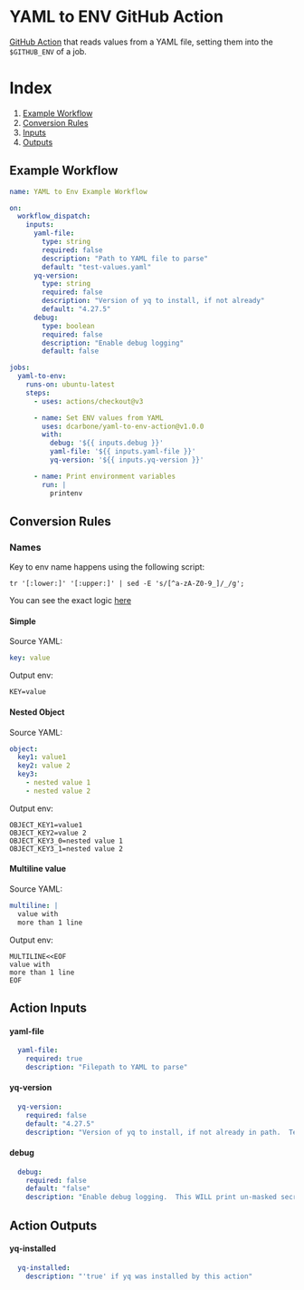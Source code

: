 # YAML to ENV GitHub Action

[GitHub Action](https://docs.github.com/en/actions) that reads values from a YAML file, setting them into the `$GITHUB_ENV` of a job.

# Index

1. [Example Workflow](#example-workflow)
2. [Conversion Rules](#conversion-rules) 
3. [Inputs](#action-inputs)
4. [Outputs](#action-outputs)

## Example Workflow

```yaml
name: YAML to Env Example Workflow

on:
  workflow_dispatch:
    inputs:
      yaml-file:
        type: string
        required: false
        description: "Path to YAML file to parse"
        default: "test-values.yaml"
      yq-version:
        type: string
        required: false
        description: "Version of yq to install, if not already"
        default: "4.27.5"
      debug:
        type: boolean
        required: false
        description: "Enable debug logging"
        default: false

jobs:
  yaml-to-env:
    runs-on: ubuntu-latest
    steps:
      - uses: actions/checkout@v3

      - name: Set ENV values from YAML
        uses: dcarbone/yaml-to-env-action@v1.0.0
        with:
          debug: '${{ inputs.debug }}'
          yaml-file: '${{ inputs.yaml-file }}'
          yq-version: '${{ inputs.yq-version }}'

      - name: Print environment variables
        run: |
          printenv

```

## Conversion Rules

### Names

Key to env name happens using the following script:

```shell
tr '[:lower:]' '[:upper:]' | sed -E 's/[^a-zA-Z0-9_]/_/g';
```

You can see the exact logic [here](./scripts/yaml-to-env.sh#L9)

#### Simple

Source YAML:
```yaml
key: value
```

Output env:
```text
KEY=value
```

#### Nested Object

Source YAML:
```yaml
object:
  key1: value1
  key2: value 2
  key3:
    - nested value 1
    - nested value 2
```

Output env:
```text
OBJECT_KEY1=value1
OBJECT_KEY2=value 2
OBJECT_KEY3_0=nested value 1
OBJECT_KEY3_1=nested value 2
```

#### Multiline value

Source YAML:
```yaml
multiline: |
  value with
  more than 1 line
```

Output env:
```text
MULTILINE<<EOF
value with
more than 1 line
EOF
```

## Action Inputs

#### yaml-file
```yaml
  yaml-file:
    required: true
    description: "Filepath to YAML to parse"
```

#### yq-version
```yaml
  yq-version:
    required: false
    default: "4.27.5"
    description: "Version of yq to install, if not already in path.  Tested with >= 4.25."
```

#### debug
```yaml
  debug:
    required: false
    default: "false"
    description: "Enable debug logging.  This WILL print un-masked secrets to stdout, so use with caution."
```

## Action Outputs

#### yq-installed
```yaml
  yq-installed:
    description: "'true' if yq was installed by this action"
```
